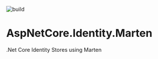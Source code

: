 ![build](https://github.com/soernt/AspNetCore.Identity.Marten/actions/workflows/build_and_test.yml/badge.svg)

# AspNetCore.Identity.Marten
.Net Core Identity Stores using Marten
